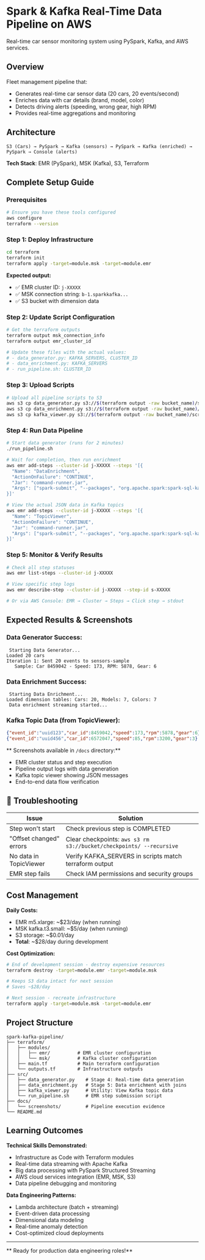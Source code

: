 # Spark & Kafka Real-Time Data Pipeline on AWS

Real-time car sensor monitoring system using PySpark, Kafka, and AWS services.

## Overview

Fleet management pipeline that:
- Generates real-time car sensor data (20 cars, 20 events/second)
- Enriches data with car details (brand, model, color)
- Detects driving alerts (speeding, wrong gear, high RPM)
- Provides real-time aggregations and monitoring

## Architecture

```
S3 (Cars) → PySpark → Kafka (sensors) → PySpark → Kafka (enriched) → PySpark → Console (alerts)
```

**Tech Stack**: EMR (PySpark), MSK (Kafka), S3, Terraform

## Complete Setup Guide

### Prerequisites
```bash
# Ensure you have these tools configured
aws configure
terraform --version
```

### Step 1: Deploy Infrastructure
```bash
cd terraform
terraform init
terraform apply -target=module.msk -target=module.emr
```

**Expected output:**
- ✅ EMR cluster ID: `j-XXXXX`
- ✅ MSK connection string: `b-1.sparkkafka...`
- ✅ S3 bucket with dimension data

### Step 2: Update Script Configuration
```bash
# Get the terraform outputs
terraform output msk_connection_info
terraform output emr_cluster_id

# Update these files with the actual values:
# - data_generator.py: KAFKA_SERVERS, CLUSTER_ID
# - data_enrichment.py: KAFKA_SERVERS
# - run_pipeline.sh: CLUSTER_ID
```

### Step 3: Upload Scripts
```bash
# Upload all pipeline scripts to S3
aws s3 cp data_generator.py s3://$(terraform output -raw bucket_name)/scripts/
aws s3 cp data_enrichment.py s3://$(terraform output -raw bucket_name)/scripts/
aws s3 cp kafka_viewer.py s3://$(terraform output -raw bucket_name)/scripts/
```

### Step 4: Run Data Pipeline
```bash
# Start data generator (runs for 2 minutes)
./run_pipeline.sh

# Wait for completion, then run enrichment
aws emr add-steps --cluster-id j-XXXXX --steps '[{
  "Name": "DataEnrichment",
  "ActionOnFailure": "CONTINUE",
  "Jar": "command-runner.jar",
  "Args": ["spark-submit", "--packages", "org.apache.spark:spark-sql-kafka-0-10_2.12:3.4.0", "s3://BUCKET/scripts/data_enrichment.py"]
}]'

# View the actual JSON data in Kafka topics
aws emr add-steps --cluster-id j-XXXXX --steps '[{
  "Name": "TopicViewer",
  "ActionOnFailure": "CONTINUE",
  "Jar": "command-runner.jar",
  "Args": ["spark-submit", "--packages", "org.apache.spark:spark-sql-kafka-0-10_2.12:3.4.0", "s3://BUCKET/scripts/kafka_viewer.py"]
}]'
```

### Step 5: Monitor & Verify Results
```bash
# Check all step statuses
aws emr list-steps --cluster-id j-XXXXX

# View specific step logs
aws emr describe-step --cluster-id j-XXXXX --step-id s-XXXXX

# Or via AWS Console: EMR → Cluster → Steps → Click step → stdout
```

##  Expected Results & Screenshots

### Data Generator Success:
```
 Starting Data Generator...
Loaded 20 cars
Iteration 1: Sent 20 events to sensors-sample
   Sample: Car 8459042 - Speed: 173, RPM: 5878, Gear: 6
```

### Data Enrichment Success:
```
 Starting Data Enrichment...
Loaded dimension tables: Cars: 20, Models: 7, Colors: 7
 Data enrichment streaming started...
```

### Kafka Topic Data (from TopicViewer):
```json
{"event_id":"uuid123","car_id":8459042,"speed":173,"rpm":5878,"gear":6}
{"event_id":"uuid456","car_id":6572047,"speed":85,"rpm":3200,"gear":3}
```

** Screenshots available in `/docs` directory:**
- EMR cluster status and step execution
- Pipeline output logs with data generation
- Kafka topic viewer showing JSON messages
- End-to-end data flow verification

## 🔧 Troubleshooting

| Issue                   | Solution                                                            |
| ----------------------- | ------------------------------------------------------------------- |
| Step won't start        | Check previous step is COMPLETED                                    |
| "Offset changed" errors | Clear checkpoints: `aws s3 rm s3://bucket/checkpoints/ --recursive` |
| No data in TopicViewer  | Verify KAFKA_SERVERS in scripts match terraform output              |
| EMR step fails          | Check IAM permissions and security groups                           |

## Cost Management

**Daily Costs:**
- EMR m5.xlarge: ~$23/day (when running)
- MSK kafka.t3.small: ~$5/day (when running)
- S3 storage: ~$0.01/day
- **Total**: ~$28/day during development

**Cost Optimization:**
```bash
# End of development session - destroy expensive resources
terraform destroy -target=module.emr -target=module.msk

# Keeps S3 data intact for next session
# Saves ~$28/day

# Next session - recreate infrastructure  
terraform apply -target=module.msk -target=module.emr
```

##  Project Structure

```
spark-kafka-pipeline/
├── terraform/
│   ├── modules/
│   │   ├── emr/          # EMR cluster configuration
│   │   └── msk/          # Kafka cluster configuration
│   ├── main.tf           # Main terraform configuration
│   └── outputs.tf        # Infrastructure outputs
├── src/
│   ├── data_generator.py    # Stage 4: Real-time data generation
│   ├── data_enrichment.py   # Stage 5: Data enrichment with joins
│   ├── kafka_viewer.py      # Utility: View Kafka topic data
│   └── run_pipeline.sh      # EMR step submission script
├── docs/
│   └── screenshots/         # Pipeline execution evidence
└── README.md
```

##  Learning Outcomes

**Technical Skills Demonstrated:**
- Infrastructure as Code with Terraform modules
- Real-time data streaming with Apache Kafka
- Big data processing with PySpark Structured Streaming
- AWS cloud services integration (EMR, MSK, S3)
- Data pipeline debugging and monitoring

**Data Engineering Patterns:**
- Lambda architecture (batch + streaming)
- Event-driven data processing
- Dimensional data modeling
- Real-time anomaly detection
- Cost-optimized cloud deployments

---

** Ready for production data engineering roles!**